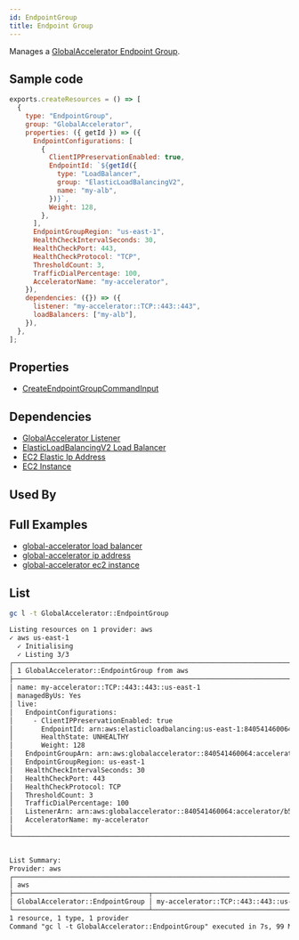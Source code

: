 ```yaml
---
id: EndpointGroup
title: Endpoint Group
---
```


Manages a [GlobalAccelerator Endpoint Group](https://us-west-2.console.aws.amazon.com/globalaccelerator/home).

## Sample code

```js
exports.createResources = () => [
  {
    type: "EndpointGroup",
    group: "GlobalAccelerator",
    properties: ({ getId }) => ({
      EndpointConfigurations: [
        {
          ClientIPPreservationEnabled: true,
          EndpointId: `${getId({
            type: "LoadBalancer",
            group: "ElasticLoadBalancingV2",
            name: "my-alb",
          })}`,
          Weight: 128,
        },
      ],
      EndpointGroupRegion: "us-east-1",
      HealthCheckIntervalSeconds: 30,
      HealthCheckPort: 443,
      HealthCheckProtocol: "TCP",
      ThresholdCount: 3,
      TrafficDialPercentage: 100,
      AcceleratorName: "my-accelerator",
    }),
    dependencies: ({}) => ({
      listener: "my-accelerator::TCP::443::443",
      loadBalancers: ["my-alb"],
    }),
  },
];
```

## Properties

- [CreateEndpointGroupCommandInput](https://docs.aws.amazon.com/AWSJavaScriptSDK/v3/latest/clients/client-global-accelerator/interfaces/createendpointgroupcommandinput.html)

## Dependencies

- [GlobalAccelerator Listener](./Listener.md)
- [ElasticLoadBalancingV2 Load Balancer](../ElasticLoadBalancingV2/LoadBalancer.md)
- [EC2 Elastic Ip Address](../EC2/ElasticIpAddress.md)
- [EC2 Instance](../EC2/Instance.md)

## Used By

## Full Examples

- [global-accelerator load balancer](https://github.com/grucloud/grucloud/tree/main/examples/aws/GlobalAccelerator/global-accelerator-loadbalancer)
- [global-accelerator ip address](https://github.com/grucloud/grucloud/tree/main/examples/aws/GlobalAccelerator/global-accelerator-ip-address)
- [global-accelerator ec2 instance](https://github.com/grucloud/grucloud/tree/main/examples/aws/GlobalAccelerator/global-accelerator-ec2-instance)

## List

```sh
gc l -t GlobalAccelerator::EndpointGroup
```

```txt
Listing resources on 1 provider: aws
✓ aws us-east-1
  ✓ Initialising
  ✓ Listing 3/3
┌─────────────────────────────────────────────────────────────────────────────────┐
│ 1 GlobalAccelerator::EndpointGroup from aws                                     │
├─────────────────────────────────────────────────────────────────────────────────┤
│ name: my-accelerator::TCP::443::443::us-east-1                                  │
│ managedByUs: Yes                                                                │
│ live:                                                                           │
│   EndpointConfigurations:                                                       │
│     - ClientIPPreservationEnabled: true                                         │
│       EndpointId: arn:aws:elasticloadbalancing:us-east-1:840541460064:loadbala… │
│       HealthState: UNHEALTHY                                                    │
│       Weight: 128                                                               │
│   EndpointGroupArn: arn:aws:globalaccelerator::840541460064:accelerator/b5bca0… │
│   EndpointGroupRegion: us-east-1                                                │
│   HealthCheckIntervalSeconds: 30                                                │
│   HealthCheckPort: 443                                                          │
│   HealthCheckProtocol: TCP                                                      │
│   ThresholdCount: 3                                                             │
│   TrafficDialPercentage: 100                                                    │
│   ListenerArn: arn:aws:globalaccelerator::840541460064:accelerator/b5bca006-80… │
│   AcceleratorName: my-accelerator                                               │
│                                                                                 │
└─────────────────────────────────────────────────────────────────────────────────┘


List Summary:
Provider: aws
┌────────────────────────────────────────────────────────────────────────────────┐
│ aws                                                                            │
├──────────────────────────────────┬─────────────────────────────────────────────┤
│ GlobalAccelerator::EndpointGroup │ my-accelerator::TCP::443::443::us-east-1    │
└──────────────────────────────────┴─────────────────────────────────────────────┘
1 resource, 1 type, 1 provider
Command "gc l -t GlobalAccelerator::EndpointGroup" executed in 7s, 99 MB
```
